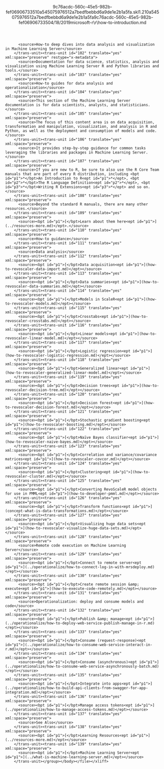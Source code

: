 <?xml version="1.0"?><xliff version="1.2" xmlns="urn:oasis:names:tc:xliff:document:1.2" xmlns:xsi="http://www.w3.org/2001/XMLSchema-instance" xsi:schemaLocation="urn:oasis:names:tc:xliff:document:1.2 xliff-core-1.2-transitional.xsd"><file datatype="xml" original="how-to-introduction.md" source-language="en-US" target-language="en-US"><header><tool tool-id="mdxliff" tool-name="mdxliff" tool-version="1.0-d1654b2" tool-company="Microsoft" /><xliffext:skl_file_name xmlns:xliffext="urn:microsoft:content:schema:xliffextensions">9c76acdc-560c-45e5-982b-fef06906733510a545075976512a7bedfbebbd6a9de1e2b1a5fa.skl</xliffext:skl_file_name><xliffext:version xmlns:xliffext="urn:microsoft:content:schema:xliffextensions">1.2</xliffext:version><xliffext:ms.openlocfilehash xmlns:xliffext="urn:microsoft:content:schema:xliffextensions">10a545075976512a7bedfbebbd6a9de1e2b1a5fa</xliffext:ms.openlocfilehash><xliffext:ms.sourcegitcommit xmlns:xliffext="urn:microsoft:content:schema:xliffextensions">9c76acdc-560c-45e5-982b-fef069067335</xliffext:ms.sourcegitcommit><xliffext:ms.lasthandoff xmlns:xliffext="urn:microsoft:content:schema:xliffextensions">04/18/2019</xliffext:ms.lasthandoff><xliffext:ms.openlocfilepath xmlns:xliffext="urn:microsoft:content:schema:xliffextensions">microsoft-r\r\how-to-introduction.md</xliffext:ms.openlocfilepath></header><body><group id="content" extype="content"><trans-unit id="101" translate="yes" xml:space="preserve" restype="x-metadata">
          <source>How-to deep dives into data analysis and visualization in Machine Learning Server</source>
        </trans-unit><trans-unit id="102" translate="yes" xml:space="preserve" restype="x-metadata">
          <source>Documentation for data science, statistics, analysis and visualization using Machine Learning Server R and Python libraries and tools.</source>
        </trans-unit><trans-unit id="103" translate="yes" xml:space="preserve">
          <source>How-to guides for data analysis and operationalization</source>
        </trans-unit><trans-unit id="104" translate="yes" xml:space="preserve">
          <source>This section of the Machine Learning Server documentation is for data scientists, analysts, and statisticians.</source>
        </trans-unit><trans-unit id="105" translate="yes" xml:space="preserve">
          <source>The focus of this content area is on data acquisition, transformation and manipulation, visualization, and analysis in R and Python, as well as the deployment and consumption of models and code.</source>
        </trans-unit><trans-unit id="106" translate="yes" xml:space="preserve">
          <source>It provides step-by-step guidance for common tasks leveraging the libraries and packages in Machine Learning Server.</source>
        </trans-unit><trans-unit id="107" translate="yes" xml:space="preserve">
          <source>If you are new to R, be sure to also use the R Core Team manuals that are part of every R distribution, including <bpt id="p1">*</bpt>An Introduction to R<ept id="p1">*</ept>, <bpt id="p2">*</bpt>The R Language Definition<ept id="p2">*</ept>, <bpt id="p3">*</bpt>Writing R Extensions<ept id="p3">*</ept> and so on.</source>
        </trans-unit><trans-unit id="108" translate="yes" xml:space="preserve">
          <source>Beyond the standard R manuals, there are many other resources.</source>
        </trans-unit><trans-unit id="109" translate="yes" xml:space="preserve">
          <source><bpt id="p1">[</bpt>Learn about them here<ept id="p1">](../resources-more.md)</ept>.</source>
        </trans-unit><trans-unit id="110" translate="yes" xml:space="preserve">
          <source>How-to guidance</source>
        </trans-unit><trans-unit id="111" translate="yes" xml:space="preserve">
          <source>Data analysis</source>
        </trans-unit><trans-unit id="112" translate="yes" xml:space="preserve">
          <source><bpt id="p1">[</bpt>Data acquisition<ept id="p1">](how-to-revoscaler-data-import.md)</ept></source>
        </trans-unit><trans-unit id="113" translate="yes" xml:space="preserve">
          <source><bpt id="p1">[</bpt>Data summaries<ept id="p1">](how-to-revoscaler-data-summaries.md)</ept></source>
        </trans-unit><trans-unit id="114" translate="yes" xml:space="preserve">
          <source><bpt id="p1">[</bpt>Models in ScaleR<ept id="p1">](how-to-revoscaler-models.md)</ept></source>
        </trans-unit><trans-unit id="115" translate="yes" xml:space="preserve">
          <source><bpt id="p1">[</bpt>Crosstabs<ept id="p1">](how-to-revoscaler-crosstabs.md)</ept></source>
        </trans-unit><trans-unit id="116" translate="yes" xml:space="preserve">
          <source><bpt id="p1">[</bpt>Linear models<ept id="p1">](how-to-revoscaler-linear-model.md)</ept></source>
        </trans-unit><trans-unit id="117" translate="yes" xml:space="preserve">
          <source><bpt id="p1">[</bpt>Logistic regression<ept id="p1">](how-to-revoscaler-logistic-regression.md)</ept></source>
        </trans-unit><trans-unit id="118" translate="yes" xml:space="preserve">
          <source><bpt id="p1">[</bpt>Generalized linear<ept id="p1">](how-to-revoscaler-generalized-linear-model.md)</ept></source>
        </trans-unit><trans-unit id="119" translate="yes" xml:space="preserve">
          <source><bpt id="p1">[</bpt>Decision trees<ept id="p1">](how-to-revoscaler-decision-tree.md)</ept></source>
        </trans-unit><trans-unit id="120" translate="yes" xml:space="preserve">
          <source><bpt id="p1">[</bpt>Decision forest<ept id="p1">](how-to-revoscaler-decision-forest.md)</ept></source>
        </trans-unit><trans-unit id="121" translate="yes" xml:space="preserve">
          <source><bpt id="p1">[</bpt>Stochastic gradient boosting<ept id="p1">](how-to-revoscaler-boosting.md)</ept></source>
        </trans-unit><trans-unit id="122" translate="yes" xml:space="preserve">
          <source><bpt id="p1">[</bpt>Naïve Bayes classifier<ept id="p1">](how-to-revoscaler-naive-bayes.md)</ept></source>
        </trans-unit><trans-unit id="123" translate="yes" xml:space="preserve">
          <source><bpt id="p1">[</bpt>Correlation and variance/covariance matrices<ept id="p1">](how-to-revoscaler-covcor.md)</ept></source>
        </trans-unit><trans-unit id="124" translate="yes" xml:space="preserve">
          <source><bpt id="p1">[</bpt>Clustering<ept id="p1">](how-to-revoscaler-cluster.md)</ept></source>
        </trans-unit><trans-unit id="125" translate="yes" xml:space="preserve">
          <source><bpt id="p1">[</bpt>Converting RevoScaleR model objects for use in PMML<ept id="p1">](how-to-developer-pmml.md)</ept></source>
        </trans-unit><trans-unit id="126" translate="yes" xml:space="preserve">
          <source><bpt id="p1">[</bpt>Transform functions<ept id="p1">](concept-what-is-data-transformations.md)</ept></source>
        </trans-unit><trans-unit id="127" translate="yes" xml:space="preserve">
          <source><bpt id="p1">[</bpt>Visualizing huge data sets<ept id="p1">](how-to-revoscaler-visualize-huge-data-sets.md)</ept></source>
        </trans-unit><trans-unit id="128" translate="yes" xml:space="preserve">
          <source>Remote code execution on Machine Learning Server</source>
        </trans-unit><trans-unit id="129" translate="yes" xml:space="preserve">
          <source><bpt id="p1">[</bpt>Connect to remote server<ept id="p1">](../operationalize/how-to-connect-log-in-with-mrsdeploy.md)</ept></source>
        </trans-unit><trans-unit id="130" translate="yes" xml:space="preserve">
          <source><bpt id="p1">[</bpt>Create remote session &amp; execute<ept id="p1">](how-to-execute-code-remotely.md)</ept></source>
        </trans-unit><trans-unit id="131" translate="yes" xml:space="preserve">
          <source>Operationalization: deploy and consume models and code</source>
        </trans-unit><trans-unit id="132" translate="yes" xml:space="preserve">
          <source><bpt id="p1">[</bpt>Publish &amp; manage<ept id="p1">](../operationalize/how-to-deploy-web-service-publish-manage-in-r.md)</ept></source>
        </trans-unit><trans-unit id="133" translate="yes" xml:space="preserve">
          <source><bpt id="p1">[</bpt>Consume (request-response)<ept id="p1">](../operationalize/how-to-consume-web-service-interact-in-r.md)</ept></source>
        </trans-unit><trans-unit id="134" translate="yes" xml:space="preserve">
          <source><bpt id="p1">[</bpt>Consume (asynchronous)<ept id="p1">](../operationalize/how-to-consume-web-service-asynchronously-batch.md)</ept></source>
        </trans-unit><trans-unit id="135" translate="yes" xml:space="preserve">
          <source><bpt id="p1">[</bpt>Integrate into apps<ept id="p1">](../operationalize/how-to-build-api-clients-from-swagger-for-app-integration.md)</ept></source>
        </trans-unit><trans-unit id="136" translate="yes" xml:space="preserve">
          <source><bpt id="p1">[</bpt>Manage access tokens<ept id="p1">](../operationalize/how-to-manage-access-tokens.md)</ept></source>
        </trans-unit><trans-unit id="137" translate="yes" xml:space="preserve">
          <source>See Also</source>
        </trans-unit><trans-unit id="138" translate="yes" xml:space="preserve">
          <source><bpt id="p1">[</bpt>Learning Resources<ept id="p1">](../resources-more.md)</ept></source>
        </trans-unit><trans-unit id="139" translate="yes" xml:space="preserve">
          <source><bpt id="p1">[</bpt>Machine Learning Server<ept id="p1">](../what-is-machine-learning-server.md)</ept></source>
        </trans-unit></group></body></file></xliff>